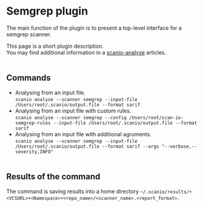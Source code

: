 # Semgrep plugin
The main function of the plugin is to present a top-level interface for a semgrep scanner. 

This page is a short plugin description.<br>
You may find additional information in a [scanio-analyse](../../docs/scanio-analyse.md) articles.<br><br>

## Commands
* Analysing from an input file.<br>
```scanio analyse --scanner semgrep --input-file /Users/root/.scanio/output.file --format sarif```
* Analysing from an input file with custom rules.<br>
```scanio analyse --scanner semgrep --config /Users/root/scan-io-semgrep-rules --input-file /Users/root/.scanio/output.file --format sarif```
* Analysing from an input file with additional agruments.<br>
```scanio analyse --scanner semgrep --input-file /Users/root/.scanio/output.file --format sarif --args "--verbose,--severity,INFO"```<br><br>

## Results of the command
The command is saving results into a home directory ```~/.scanio/results/+<VCSURL>+<Namespace>+<repo_name>/<scanner_name>.<report_format>```.<br><br>
